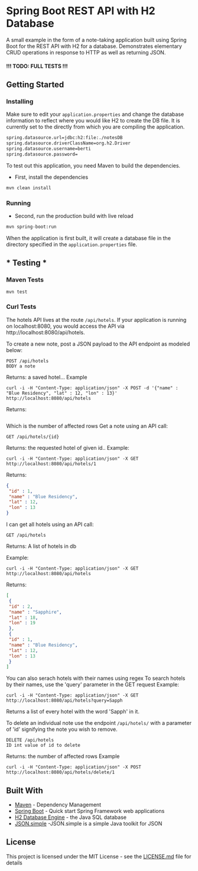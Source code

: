 # Spring Boot REST API with H2 Database

A small example in the form of a note-taking application built using Spring Boot for the REST API with H2 for a database. Demonstrates elementary CRUD operations in response to HTTP as well as returning JSON.

#### !!! TODO:  FULL TESTS !!!

## Getting Started


### Installing
Make sure to edit your ```application.properties``` and change the database information to reflect where you would like H2 to create the DB file.
It is currently set to the directly from which you are compiling the application.
```sh
spring.datasource.url=jdbc:h2:file:./notesDB
spring.datasource.driverClassName=org.h2.Driver
spring.datasource.username=berti
spring.datasource.password=
```
To test out this application, you need Maven to build the dependencies.

- First, install the dependencies

```sh
mvn clean install
```
### Running
- Second, run the production build with live reload
```sh
mvn spring-boot:run
```
When the application is first built, it will create a database file in the directory specified in the ```application.properties``` file. 

## * Testing *

### Maven Tests
```
mvn test
```
### Curl Tests

The hotels API lives at the route ```/api/hotels```. If your application is running on localhost:8080, you would access the API via http://localhost:8080/api/hotels.

To create a new note, post a JSON payload to the API endpoint as modeled below:
```curl
POST /api/hotels
BODY a note
```
Returns: a saved hotel...
Example
```curl
curl -i -H "Content-Type: application/json" -X POST -d '{"name" : "Blue Residency", "lat" : 12, "lon" : 13}' http://localhost:8080/api/hotels
```
Returns:
```1
```

Which is the number of affected rows
Get a note using an API call:
```
GET /api/hotels/{id}
```
Returns: the requested hotel of given id..
Example:
```curl
curl -i -H "Content-Type: application/json" -X GET http://localhost:8080/api/hotels/1
```
Returns:
```json
{
 "id" : 1,
 "name" : "Blue Residency",
 "lat" : 12,
 "lon" : 13
}
```
I can get all hotels using an API call:
```
GET /api/hotels
```
Returns: A list of hotels in db

Example:

```
curl -i -H "Content-Type: application/json" -X GET http://localhost:8080/api/hotels
```
Returns:
```json
[
 {
 "id" : 2,
 "name" : "Sapphire",
 "lat" : 18,
 "lon" : 19
 },
 {
 "id" : 1,
 "name" : "Blue Residency",
 "lat" : 12,
 "lon" : 13
 }
]
```
You can also serach hotels with their names using regex
To search hotels by their names, use the 'query' parameter in the GET request
Example:
```curl
curl -i -H "Content-Type: application/json" -X GET http://localhost:8080/api/hotels?query=Sapph
```
Returns a list of every hotel with the word 'Sapph' in it.

To delete an individual note use the endpoint ```/api/hotels/``` with a parameter of 'id' signifying the note you wish to remove.
```curl
DELETE /api/hotels
ID int value of id to delete
```
Returns: the number of affected rows
Example
```curl
curl -i -H "Content-Type: application/json" -X POST  http://localhost:8080/api/hotels/delete/1
```

## Built With


* [Maven](https://maven.apache.org/) - Dependency Management
* [Spring Boot](https://spring.io/projects/spring-boot) - Quick start Spring Framework web applications
* [H2 Database Engine](https://h2database.com/) - the Java SQL database
* [JSON.simple](https://github.com/fangyidong/json-simple) -JSON.simple is a simple Java toolkit for JSON



## License

This project is licensed under the MIT License - see the [LICENSE.md](LICENSE.md) file for details

